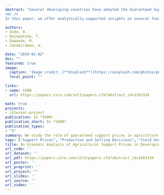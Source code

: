 ```yaml
---
abstract: "Several developing countries have adopted the Guaranteed Support Price (GSP) scheme to support their farmers and underprivileged population. Through this scheme, the government, operating under a budget, procures a crop from farmers at a guaranteed (and attractive) price, announced ahead of the selling season, and then distributes the procured amount to the underprivileged segment of the population at a subsidized price. The goal of this scheme is twofold: (a) as a supply-side incentive, to ensure high output from the farmers, and (b) as a demand-side provisioning tool, to subsidize the consumption needs of the poor. <br />
<br />
In this paper, we offer analytically-supported insights on several fundamental aspects of the GSP scheme by analyzing a Stackelberg game between a homogenous population of small farmers and a social planner. We explicitly model the strategic behavior of the farmers and the consuming population, characterize the equilibrium market outcome (i.e., the production decisions of the farmers and their selling decisions to the government and in the open market, the consumption decisions by the strategic Above-Poverty-Line (APL) and Below-Poverty-Line (BPL) consumers), the resulting equilibrium welfare of each segment, and compare them with that under two benchmarks: (a) the absence of any intervention, and (b) the Direct Benefit Transfer scheme, where the social planner simply distributes the budget among the BPL consumers. We find that two key economic forces – the poorness of the BPL consumers (a demand-side force), and yield uncertainty (a supply-side force) – act as impediments to high production by farmers and consumption by the BPL consumers. Seemingly disparate and acting on different segments of the population, the complex interactions of these forces leads to an interesting analysis. If the poorness of the BPL consumers is extreme, then the GSP scheme improves the production by the farmers and consumption by the BPL consumers, and leads to an increase in the social planner’s surplus. If yield uncertainty is dominant, then the social planner can use the GSP scheme as a mechanism to divide his budget in any proportion to improve the surplus of the BPL consumers and the farmers; the desired split is achieved by setting an appropriate support price. We also discuss an extension where the social planner weighs the surplus of the BPL consumers and the farmers more than the APL consumers and the unused budget."

authors:
- Guda, H.
- Rajapakshe, T.
- Dawande, M.
- Janakiraman, G.

date: "2019-01-02"
doi: ""
featured: true
image:
  caption: 'Image credit: [**Unsplash**](https://unsplash.com/photos/pLCdAaMFLTE)'
  focal_point: ""
  
links:
- name: SSRN
  url: https://papers.ssrn.com/sol3/papers.cfm?abstract_id=3103334

math: true
projects:
- internal-project
publication: In *SSRN*.
publication_short: In *SSRN*
publication_types:
- "3"
summary: We study the role of guaranteed support prices in agriculture under supply yield uncertainty and demand-side budget constraints.
tags: ["Support Prices", "Production and Selling Decisions", "Yield Uncertainty"]
title: An Economic Analysis of Agricultural Support Prices in Developing Economies
url_code: ''
url_dataset: ''
url_pdf: https://papers.ssrn.com/sol3/papers.cfm?abstract_id=3103334
url_poster: ''
url_preprint: ''
url_project: ""
url_slides: ''
url_source: ''
url_video: ''
---
```

